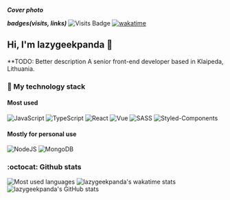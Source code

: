 ***Cover photo***
 
 ***badges(visits, links)***
 ![Visits Badge](https://badges.pufler.dev/visits/lazygeekpanda/lazygeekpanda?style=flat-square)
 [![wakatime](https://wakatime.com/badge/user/1df85413-ba3d-464c-9c55-68c47e60d472.svg?style=flat-square)](https://wakatime.com/@1df85413-ba3d-464c-9c55-68c47e60d472)
 
 ## Hi, I'm **lazygeekpanda** :panda_face:
 **TODO: Better description
 A senior front-end developer based in Klaipeda, Lithuania.


### :briefcase: My technology stack
#### Most used
![JavaScript](https://img.shields.io/badge/JavaScript-61DAFB?logo=javascript&logoColor=white&style=for-the-badge)
![TypeScript](https://img.shields.io/badge/TypeScript-61DAFB?logo=typescript&logoColor=white&style=for-the-badge)
![React](https://img.shields.io/badge/React-61DAFB?logo=react&logoColor=white&style=for-the-badge)
![Vue](https://img.shields.io/badge/Vue-61DAFB?logo=vuejs&logoColor=white&style=for-the-badge)
![SASS](https://img.shields.io/badge/SASS-61DAFB?logo=sass&logoColor=white&style=for-the-badge)
![Styled-Components](https://img.shields.io/badge/Styled_Components-61DAFB?logo=styled-components&logoColor=white&style=for-the-badge)

#### Mostly for personal use
![NodeJS](https://img.shields.io/badge/NodeJS-61DAFB?logo=nodejs&logoColor=white&style=for-the-badge)
![MongoDB](https://img.shields.io/badge/MongoDB-61DAFB?logo=mongodb&logoColor=white&style=for-the-badge)

### :octocat: Github stats
![Most used languages](https://github-readme-stats.vercel.app/api/top-langs/?username=lazygeekpanda&count_private=true&theme=ocean_dark)
![lazygeekpanda's wakatime stats](https://github-readme-stats.vercel.app/api/wakatime?username=lazygeekpanda&theme=ocean_dark&v=2)
![lazygeekpanda's GitHub stats](https://github-readme-stats.vercel.app/api?username=lazygeekpanda&hide=contribs&count_private=true&theme=ocean_dark)
